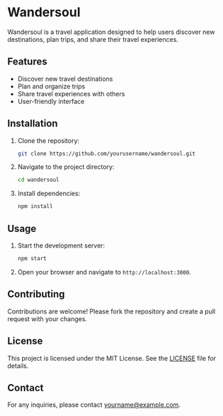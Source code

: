 # Wandersoul

Wandersoul is a travel application designed to help users discover new destinations, plan trips, and share their travel experiences.

## Features

- Discover new travel destinations
- Plan and organize trips
- Share travel experiences with others
- User-friendly interface

## Installation

1. Clone the repository:
    ```bash
    git clone https://github.com/yourusername/wandersoul.git
    ```
2. Navigate to the project directory:
    ```bash
    cd wandersoul
    ```
3. Install dependencies:
    ```bash
    npm install
    ```

## Usage

1. Start the development server:
    ```bash
    npm start
    ```
2. Open your browser and navigate to `http://localhost:3000`.

## Contributing

Contributions are welcome! Please fork the repository and create a pull request with your changes.

## License

This project is licensed under the MIT License. See the [LICENSE](LICENSE) file for details.

## Contact

For any inquiries, please contact [yourname@example.com](mailto:yourname@example.com).
